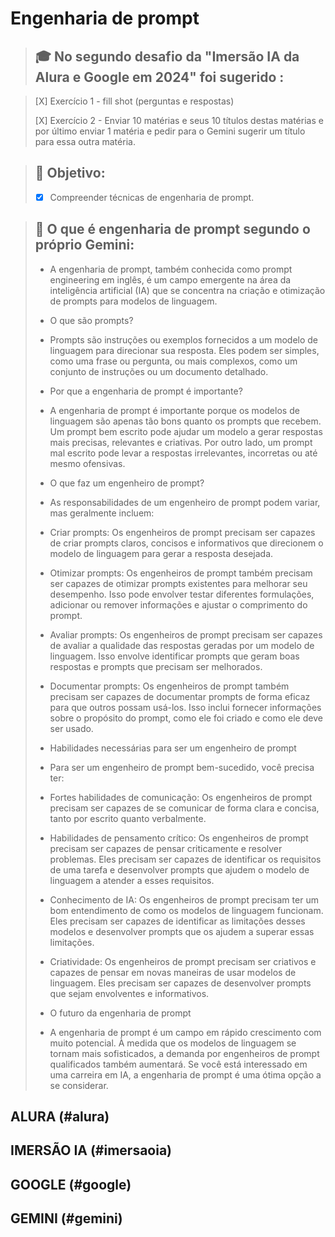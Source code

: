 # Engenharia de prompt

> ## 🎓 No segundo desafio da "Imersão IA da Alura e Google em 2024" foi sugerido :

> [X] Exercício 1 - fill shot (perguntas e respostas)
>
> [X] Exercício 2 - Enviar 10 matérias e seus 10 títulos destas matérias e por último enviar 1 matéria e pedir para o Gemini sugerir um título para essa outra matéria.

> ## 🚀 Objetivo:
> - [X] Compreender técnicas de engenharia de prompt.

> ## 💼 O que é engenharia de prompt segundo o próprio Gemini:
> 
> - A engenharia de prompt, também conhecida como prompt engineering em inglês, é um campo emergente na área da inteligência artificial (IA) que se concentra na criação e otimização de prompts para modelos de linguagem.
> 
> - O que são prompts?
> - Prompts são instruções ou exemplos fornecidos a um modelo de linguagem para direcionar sua resposta. Eles podem ser simples, como uma frase ou pergunta, ou mais complexos, como um conjunto de instruções ou um documento detalhado.
> 
> - Por que a engenharia de prompt é importante?
> - A engenharia de prompt é importante porque os modelos de linguagem são apenas tão bons quanto os prompts que recebem. Um prompt bem escrito pode ajudar um modelo a gerar respostas mais precisas, relevantes e criativas. Por outro lado, um prompt mal escrito pode levar a respostas irrelevantes, incorretas ou até mesmo ofensivas.
> 
> - O que faz um engenheiro de prompt?
> - As responsabilidades de um engenheiro de prompt podem variar, mas geralmente incluem:
> 
> - Criar prompts: Os engenheiros de prompt precisam ser capazes de criar prompts claros, concisos e informativos que direcionem o modelo de linguagem para gerar a resposta desejada.
> - Otimizar prompts: Os engenheiros de prompt também precisam ser capazes de otimizar prompts existentes para melhorar seu desempenho. Isso pode envolver testar diferentes formulações, adicionar ou remover informações e ajustar o comprimento do prompt.
> - Avaliar prompts: Os engenheiros de prompt precisam ser capazes de avaliar a qualidade das respostas geradas por um modelo de linguagem. Isso envolve identificar prompts que geram boas respostas e prompts que precisam ser melhorados.
> - Documentar prompts: Os engenheiros de prompt também precisam ser capazes de documentar prompts de forma eficaz para que outros possam usá-los. Isso inclui fornecer informações sobre o propósito do prompt, como ele foi criado e como ele deve ser usado.
> - Habilidades necessárias para ser um engenheiro de prompt
> 
> - Para ser um engenheiro de prompt bem-sucedido, você precisa ter:
> - Fortes habilidades de comunicação: Os engenheiros de prompt precisam ser capazes de se comunicar de forma clara e concisa, tanto por escrito quanto verbalmente.
> - Habilidades de pensamento crítico: Os engenheiros de prompt precisam ser capazes de pensar criticamente e resolver problemas. Eles precisam ser capazes de identificar os requisitos de uma tarefa e desenvolver prompts que ajudem o modelo de linguagem a atender a esses requisitos.
> - Conhecimento de IA: Os engenheiros de prompt precisam ter um bom entendimento de como os modelos de linguagem funcionam. Eles precisam ser capazes de identificar as limitações desses modelos e desenvolver prompts que os ajudem a superar essas limitações.
> - Criatividade: Os engenheiros de prompt precisam ser criativos e capazes de pensar em novas maneiras de usar modelos de linguagem. Eles precisam ser capazes de desenvolver prompts que sejam envolventes e informativos.
> - O futuro da engenharia de prompt
> 
> - A engenharia de prompt é um campo em rápido crescimento com muito potencial. À medida que os modelos de linguagem se tornam mais sofisticados, a demanda por engenheiros de prompt qualificados também aumentará. Se você está interessado em uma carreira em IA, a engenharia de prompt é uma ótima opção a se considerar.

## ALURA (#alura)

## IMERSÃO IA (#imersaoia)

## GOOGLE (#google)

## GEMINI (#gemini)

